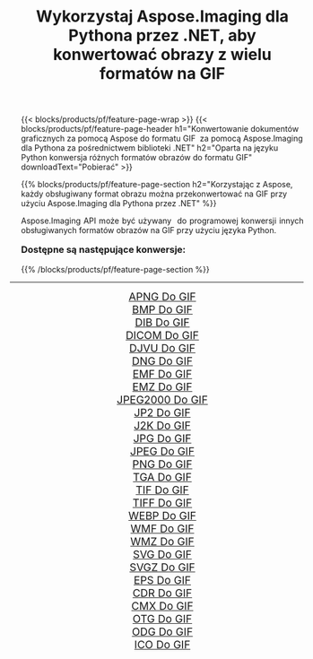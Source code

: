 ﻿---
title: Wykorzystaj Aspose.Imaging dla Pythona przez .NET, aby konwertować obrazy z wielu formatów na GIF 
weight: 3920
url: /pl/python-net/conversion/to/gif/ 
lang: pl
langdirlevel: 2
locales: zh-hans,ja,it,ru,de,es,fr,nl,id,lt,pl,pt,vi,tr,ko,zh-hant,ar,hi,th,sv,cs,uk,he
description: Możesz użyć Aspose.Imaging dla Pythona za pośrednictwem biblioteki .NET, aby przekonwertować z różnych formatów na GIF
---

{{< blocks/products/pf/feature-page-wrap >}}
{{< blocks/products/pf/feature-page-header h1="Konwertowanie dokumentów graficznych za pomocą Aspose do formatu GIF  za pomocą Aspose.Imaging dla Pythona za pośrednictwem biblioteki .NET" h2="Oparta na języku Python konwersja różnych formatów obrazów do formatu GIF" downloadText="Pobierać" >}}


{{% blocks/products/pf/feature-page-section  h2="Korzystając z Aspose, każdy obsługiwany format obrazu można przekonwertować na GIF przy użyciu Aspose.Imaging dla Pythona przez .NET" %}}
<p align=justify>Aspose.Imaging API może być używany  do programowej konwersji innych obsługiwanych formatów obrazów na GIF przy użyciu języka Python.</p>
<h3 style="margin-top:16px;">
Dostępne są następujące konwersje:
</h3>
{{% /blocks/products/pf/feature-page-section %}}
<div class="container-fluid productfamilypage bg-gray">
    <div class="convertypes bg-gray agp-content section">
        <div class="container">
		<hr style="margin-left:-20px;"/>
		<div class="row other-converters" style="gap: 10px;font-size: 19px;text-align:center;">
		    <div class='col-md-3 other-converter remove-lp remove-rp'><a href="/imaging/pl/python-net/conversion/apng-to-gif/" style="padding:15px;">APNG Do GIF</a></div>
<div class='col-md-3 other-converter remove-lp remove-rp'><a href="/imaging/pl/python-net/conversion/bmp-to-gif/" style="padding:15px;">BMP Do GIF</a></div>
<div class='col-md-3 other-converter remove-lp remove-rp'><a href="/imaging/pl/python-net/conversion/dib-to-gif/" style="padding:15px;">DIB Do GIF</a></div>
<div class='col-md-3 other-converter remove-lp remove-rp'><a href="/imaging/pl/python-net/conversion/dicom-to-gif/" style="padding:15px;">DICOM Do GIF</a></div>
<div class='col-md-3 other-converter remove-lp remove-rp'><a href="/imaging/pl/python-net/conversion/djvu-to-gif/" style="padding:15px;">DJVU Do GIF</a></div>
<div class='col-md-3 other-converter remove-lp remove-rp'><a href="/imaging/pl/python-net/conversion/dng-to-gif/" style="padding:15px;">DNG Do GIF</a></div>
<div class='col-md-3 other-converter remove-lp remove-rp'><a href="/imaging/pl/python-net/conversion/emf-to-gif/" style="padding:15px;">EMF Do GIF</a></div>
<div class='col-md-3 other-converter remove-lp remove-rp'><a href="/imaging/pl/python-net/conversion/emz-to-gif/" style="padding:15px;">EMZ Do GIF</a></div>
<div class='col-md-3 other-converter remove-lp remove-rp'><a href="/imaging/pl/python-net/conversion/jpeg2000-to-gif/" style="padding:15px;">JPEG2000 Do GIF</a></div>
<div class='col-md-3 other-converter remove-lp remove-rp'><a href="/imaging/pl/python-net/conversion/jp2-to-gif/" style="padding:15px;">JP2 Do GIF</a></div>
<div class='col-md-3 other-converter remove-lp remove-rp'><a href="/imaging/pl/python-net/conversion/j2k-to-gif/" style="padding:15px;">J2K Do GIF</a></div>
<div class='col-md-3 other-converter remove-lp remove-rp'><a href="/imaging/pl/python-net/conversion/jpg-to-gif/" style="padding:15px;">JPG Do GIF</a></div>
<div class='col-md-3 other-converter remove-lp remove-rp'><a href="/imaging/pl/python-net/conversion/jpeg-to-gif/" style="padding:15px;">JPEG Do GIF</a></div>
<div class='col-md-3 other-converter remove-lp remove-rp'><a href="/imaging/pl/python-net/conversion/png-to-gif/" style="padding:15px;">PNG Do GIF</a></div>
<div class='col-md-3 other-converter remove-lp remove-rp'><a href="/imaging/pl/python-net/conversion/tga-to-gif/" style="padding:15px;">TGA Do GIF</a></div>
<div class='col-md-3 other-converter remove-lp remove-rp'><a href="/imaging/pl/python-net/conversion/tif-to-gif/" style="padding:15px;">TIF Do GIF</a></div>
<div class='col-md-3 other-converter remove-lp remove-rp'><a href="/imaging/pl/python-net/conversion/tiff-to-gif/" style="padding:15px;">TIFF Do GIF</a></div>
<div class='col-md-3 other-converter remove-lp remove-rp'><a href="/imaging/pl/python-net/conversion/webp-to-gif/" style="padding:15px;">WEBP Do GIF</a></div>
<div class='col-md-3 other-converter remove-lp remove-rp'><a href="/imaging/pl/python-net/conversion/wmf-to-gif/" style="padding:15px;">WMF Do GIF</a></div>
<div class='col-md-3 other-converter remove-lp remove-rp'><a href="/imaging/pl/python-net/conversion/wmz-to-gif/" style="padding:15px;">WMZ Do GIF</a></div>
<div class='col-md-3 other-converter remove-lp remove-rp'><a href="/imaging/pl/python-net/conversion/svg-to-gif/" style="padding:15px;">SVG Do GIF</a></div>
<div class='col-md-3 other-converter remove-lp remove-rp'><a href="/imaging/pl/python-net/conversion/svgz-to-gif/" style="padding:15px;">SVGZ Do GIF</a></div>
<div class='col-md-3 other-converter remove-lp remove-rp'><a href="/imaging/pl/python-net/conversion/eps-to-gif/" style="padding:15px;">EPS Do GIF</a></div>
<div class='col-md-3 other-converter remove-lp remove-rp'><a href="/imaging/pl/python-net/conversion/cdr-to-gif/" style="padding:15px;">CDR Do GIF</a></div>
<div class='col-md-3 other-converter remove-lp remove-rp'><a href="/imaging/pl/python-net/conversion/cmx-to-gif/" style="padding:15px;">CMX Do GIF</a></div>
<div class='col-md-3 other-converter remove-lp remove-rp'><a href="/imaging/pl/python-net/conversion/otg-to-gif/" style="padding:15px;">OTG Do GIF</a></div>
<div class='col-md-3 other-converter remove-lp remove-rp'><a href="/imaging/pl/python-net/conversion/odg-to-gif/" style="padding:15px;">ODG Do GIF</a></div>
<div class='col-md-3 other-converter remove-lp remove-rp'><a href="/imaging/pl/python-net/conversion/ico-to-gif/" style="padding:15px;">ICO Do GIF</a></div>
                </div>
        </div>
    </div>
</div>
<br/>

